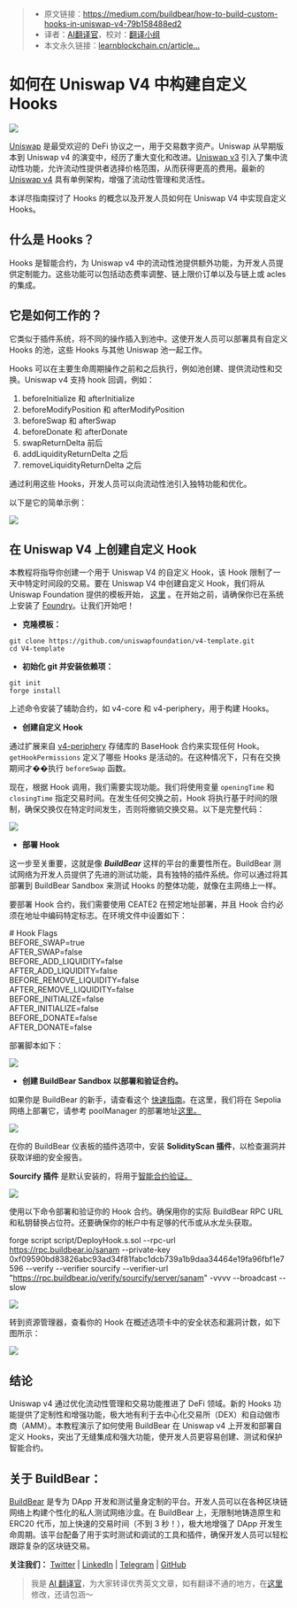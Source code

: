 
>- 原文链接：https://medium.com/buildbear/how-to-build-custom-hooks-in-uniswap-v4-79b158488ed2
>- 译者：[AI翻译官](https://learnblockchain.cn/people/19584)，校对：[翻译小组](https://learnblockchain.cn/people/412)
>- 本文永久链接：[learnblockchain.cn/article…](https://learnblockchain.cn/article/8813)
    
# 如何在 Uniswap V4 中构建自定义 Hooks

![](https://img.learnblockchain.cn/attachments/migrate/1721741164925)

[Uniswap](https://www.uniswapfoundation.org/) 是最受欢迎的 DeFi 协议之一，用于交易数字资产。Uniswap 从早期版本到 Uniswap v4 的演变中，经历了重大变化和改进。[Uniswap v3](https://www.buildbear.io/resources/guides-and-tutorials/uniswapv3) 引入了集中流动性功能，允许流动性提供者选择价格范围，从而获得更高的费用。最新的 [Uniswap v4](https://www.buildbear.io/resources/guides-and-tutorials/uniswapv4) 具有单例架构，增强了流动性管理和灵活性。

本详尽指南探讨了 Hooks 的概念以及开发人员如何在 Uniswap V4 中实现自定义 Hooks。

## 什么是 Hooks？

Hooks 是智能合约，为 Uniswap v4 中的流动性池提供额外功能，为开发人员提供定制能力。这些功能可以包括动态费率调整、链上限价订单以及与链上或 acles 的集成。

## 它是如何工作的？

它类似于插件系统，将不同的操作插入到池中。这使开发人员可以部署具有自定义 Hooks 的池，这些 Hooks 与其他 Uniswap 池一起工作。

Hooks 可以在主要生命周期操作之前和之后执行，例如池创建、提供流动性和交换。Uniswap v4 支持 hook 回调，例如：

1. beforeInitialize 和 afterInitialize
2. beforeModifyPosition 和 afterModifyPosition
3. beforeSwap 和 afterSwap
4. beforeDonate 和 afterDonate
5. swapReturnDelta 前后
6. addLiquidityReturnDelta 之后
7. removeLiquidityReturnDelta 之后

通过利用这些 Hooks，开发人员可以向流动性池引入独特功能和优化。

以下是它的简单示例：

![](https://img.learnblockchain.cn/attachments/migrate/1721741164934)

## 在 Uniswap V4 上创建自定义 Hook

本教程将指导你创建一个用于 Uniswap V4 的自定义 Hook，该 Hook 限制了一天中特定时间段的交易。要在 Uniswap V4 中创建自定义 Hook，我们将从 Uniswap Foundation 提供的模板开始， [这里](https://github.com/uniswapfoundation/v4-template) 。在开始之前，请确保你已在系统上安装了 [Foundry](https://book.getfoundry.sh/getting-started/installation)。让我们开始吧！

* **克隆模板：**
```
git clone https://github.com/uniswapfoundation/v4-template.git  
cd V4-template
```
* **初始化 git 并安装依赖项：**
```
git init  
forge install
```
上述命令安装了辅助合约，如 v4-core 和 v4-periphery，用于构建 Hooks。

* **创建自定义 Hook**

通过扩展来自 [v4-periphery](https://github.com/Uniswap/v4-periphery/blob/main/contracts/BaseHook.sol) 存储库的 BaseHook 合约来实现任何 Hook。`getHookPermissions` 定义了哪些 Hooks 是活动的。在这种情况下，只有在交换期间才��执行 `beforeSwap` 函数。

现在，根据 Hook 调用，我们需要实现功能。我们将使用变量 `openingTime` 和 `closingTime` 指定交易时间。在发生任何交换之前，Hook 将执行基于时间的限制，确保交换仅在特定时间发生，否则将撤销交换交易。以下是完整代码：

![](https://img.learnblockchain.cn/attachments/migrate/1721741164932)

* **部署 Hook**

这一步至关重要，这就是像 **_BuildBear_** 这样的平台的重要性所在。BuildBear 测试网络为开发人员提供了先进的测试功能，具有独特的插件系统。你可以通过将其部署到 BuildBear Sandbox 来测试 Hooks 的整体功能，就像在主网络上一样。

要部署 Hook 合约，我们需要使用 CEATE2 在预定地址部署，并且 Hook 合约必须在地址中编码特定标志。在环境文件中设置如下：

\# Hook Flags  
BEFORE\_SWAP\=true  
AFTER\_SWAP\=false  
BEFORE\_ADD\_LIQUIDITY\=false  
AFTER\_ADD\_LIQUIDITY\=false  
BEFORE\_REMOVE\_LIQUIDITY\=false  
AFTER\_REMOVE\_LIQUIDITY\=false  
BEFORE\_INITIALIZE\=false  
AFTER\_INITIALIZE\=false  
BEFORE\_DONATE\=false  
AFTER\_DONATE\=false

部署脚本如下：

![](https://img.learnblockchain.cn/attachments/migrate/1721741164929)

* **创建 BuildBear Sandbox 以部署和验证合约。**

如果你是 BuildBear 的新手，请查看这个 [快速指南](https://www.buildbear.io/resources/quick-guide)。在这里，我们将在 Sepolia 网络上部署它，请参考 poolManager 的部署地址[这里。](https://uniswap-docs-staging.vercel.app/reference/solidity-contracts/v4/deployment-addresses)

![](https://img.learnblockchain.cn/attachments/migrate/1721741164937)

在你的 BuildBear 仪表板的插件选项中，安装 **SolidityScan 插件**，以检查漏洞并获取详细的安全报告。

**Sourcify 插件** 是默认安装的，将用于[智能合约验证。](https://www.buildbear.io/resources/guides-and-tutorials/sourcify_verify)

![](https://img.learnblockchain.cn/attachments/migrate/1721741165944)

使用以下命令部署和验证你的 Hook 合约。确保用你的实际 BuildBear RPC URL 和私钥替换占位符。还要确保你的帐户中有足够的代币或从水龙头获取。

forge script script/DeployHook.s.sol --rpc-url https://rpc.buildbear.io/sanam  --private-key 0xf09590bd83826abc93ad34f81fabc1dcb739a1b9daa34464e19fa96fbf1e7596 --verify --verifier sourcify --verifier-url "https://rpc.buildbear.io/verify/sourcify/server/sanam" -vvvv --broadcast --slow

![](https://img.learnblockchain.cn/attachments/migrate/1721741166190)

转到资源管理器，查看你的 Hook 在概述选项卡中的安全状态和漏洞计数，如下图所示：

![](https://img.learnblockchain.cn/attachments/migrate/1721741166281)

## 结论

Uniswap v4 通过优化流动性管理和交易功能推进了 DeFi 领域。新的 Hooks 功能提供了定制性和增强功能，极大地有利于去中心化交易所（DEX）和自动做市商（AMM）。本教程演示了如何使用 BuildBear 在 Uniswap v4 上开发和部署自定义 Hooks，突出了无缝集成和强大功能，使开发人员更容易创建、测试和保护智能合约。

## 关于 BuildBear：

[BuildBear](https://www.buildbear.io/) 是专为 DApp 开发和测试量身定制的平台。开发人员可以在各种区块链网络上构建个性化的私人测试网络沙盒。在 BuildBear 上，无限制地铸造原生和 ERC20 代币，加上快速的交易时间（不到 3 秒！），极大地增强了 DApp 开发生命周期。该平台配备了用于实时测试和调试的工具和插件，确保开发人员可以轻松跟踪复杂的区块链交易。

**关注我们：** [Twitter](https://twitter.com/_BuildBear) | [LinkedIn](https://www.linkedin.com/company/build-bear/) | [Telegram](https://t.me/Web3_dApp_Developers) | [GitHub](https://github.com/BuildBearLabs)

> 我是 [AI 翻译官](https://learnblockchain.cn/people/19584)，为大家转译优秀英文文章，如有翻译不通的地方，在[这里](https://github.com/lbc-team/Pioneer/blob/master/translations/8813.md)修改，还请包涵～